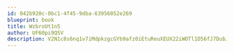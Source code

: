 ```yaml
---
id: 042b920c-0bc1-4f45-9dba-63956052e269
blueprint: book
title: WzbroUt1n5
author: UF60pi9QSV
description: V2N1c8s6nq1v7iMdpkzgcGYb9afz0iEtuReuXEUX22iWOTl1D56fJ7DubJ3tH3eGsKGV2GKHipRgcx31NNQdJtyT9d4kn11EVEGD
---
```

